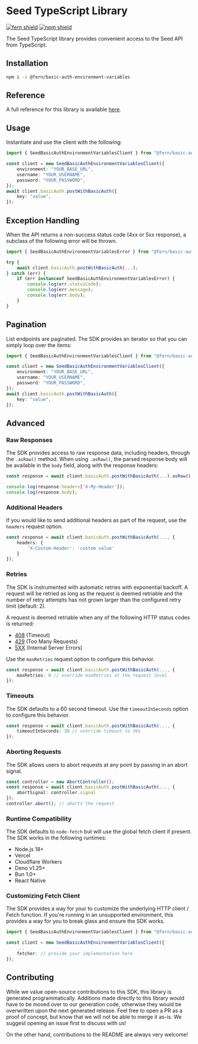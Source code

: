 # Seed TypeScript Library

[![fern shield](https://img.shields.io/badge/%F0%9F%8C%BF-Built%20with%20Fern-brightgreen)](https://buildwithfern.com?utm_source=github&utm_medium=github&utm_campaign=readme&utm_source=Seed%2FTypeScript)
[![npm shield](https://img.shields.io/npm/v/@fern/basic-auth-environment-variables)](https://www.npmjs.com/package/@fern/basic-auth-environment-variables)

The Seed TypeScript library provides convenient access to the Seed API from TypeScript.

## Installation

```sh
npm i -s @fern/basic-auth-environment-variables
```

## Reference

A full reference for this library is available [here](./reference.md).

## Usage

Instantiate and use the client with the following:

```typescript
import { SeedBasicAuthEnvironmentVariablesClient } from "@fern/basic-auth-environment-variables";

const client = new SeedBasicAuthEnvironmentVariablesClient({
    environment: "YOUR_BASE_URL",
    username: "YOUR_USERNAME",
    password: "YOUR_PASSWORD",
});
await client.basicAuth.postWithBasicAuth({
    key: "value",
});
```

## Exception Handling

When the API returns a non-success status code (4xx or 5xx response), a subclass of the following error
will be thrown.

```typescript
import { SeedBasicAuthEnvironmentVariablesError } from "@fern/basic-auth-environment-variables";

try {
    await client.basicAuth.postWithBasicAuth(...);
} catch (err) {
    if (err instanceof SeedBasicAuthEnvironmentVariablesError) {
        console.log(err.statusCode);
        console.log(err.message);
        console.log(err.body);
    }
}
```

## Pagination

List endpoints are paginated. The SDK provides an iterator so that you can simply loop over the items:

```typescript
import { SeedBasicAuthEnvironmentVariablesClient } from "@fern/basic-auth-environment-variables";

const client = new SeedBasicAuthEnvironmentVariablesClient({
    environment: "YOUR_BASE_URL",
    username: "YOUR_USERNAME",
    password: "YOUR_PASSWORD",
});
await client.basicAuth.postWithBasicAuth({
    key: "value",
});
```

## Advanced

### Raw Responses

The SDK provides access to raw response data, including headers, through the `.asRaw()` method. When using `.asRaw()`,
the parsed response body will be available in the `body` field, along with the response headers:

```typescript
const response = await client.basicAuth.postWithBasicAuth(...).asRaw();

console.log(response.headers['X-My-Header']);
console.log(response.body);
```

### Additional Headers

If you would like to send additional headers as part of the request, use the `headers` request option.

```typescript
const response = await client.basicAuth.postWithBasicAuth(..., {
    headers: {
        'X-Custom-Header': 'custom value'
    }
});
```

### Retries

The SDK is instrumented with automatic retries with exponential backoff. A request will be retried as long
as the request is deemed retriable and the number of retry attempts has not grown larger than the configured
retry limit (default: 2).

A request is deemed retriable when any of the following HTTP status codes is returned:

-   [408](https://developer.mozilla.org/en-US/docs/Web/HTTP/Status/408) (Timeout)
-   [429](https://developer.mozilla.org/en-US/docs/Web/HTTP/Status/429) (Too Many Requests)
-   [5XX](https://developer.mozilla.org/en-US/docs/Web/HTTP/Status/500) (Internal Server Errors)

Use the `maxRetries` request option to configure this behavior.

```typescript
const response = await client.basicAuth.postWithBasicAuth(..., {
    maxRetries: 0 // override maxRetries at the request level
});
```

### Timeouts

The SDK defaults to a 60 second timeout. Use the `timeoutInSeconds` option to configure this behavior.

```typescript
const response = await client.basicAuth.postWithBasicAuth(..., {
    timeoutInSeconds: 30 // override timeout to 30s
});
```

### Aborting Requests

The SDK allows users to abort requests at any point by passing in an abort signal.

```typescript
const controller = new AbortController();
const response = await client.basicAuth.postWithBasicAuth(..., {
    abortSignal: controller.signal
});
controller.abort(); // aborts the request
```

### Runtime Compatibility

The SDK defaults to `node-fetch` but will use the global fetch client if present. The SDK works in the following
runtimes:

-   Node.js 18+
-   Vercel
-   Cloudflare Workers
-   Deno v1.25+
-   Bun 1.0+
-   React Native

### Customizing Fetch Client

The SDK provides a way for your to customize the underlying HTTP client / Fetch function. If you're running in an
unsupported environment, this provides a way for you to break glass and ensure the SDK works.

```typescript
import { SeedBasicAuthEnvironmentVariablesClient } from "@fern/basic-auth-environment-variables";

const client = new SeedBasicAuthEnvironmentVariablesClient({
    ...
    fetcher: // provide your implementation here
});
```

## Contributing

While we value open-source contributions to this SDK, this library is generated programmatically.
Additions made directly to this library would have to be moved over to our generation code,
otherwise they would be overwritten upon the next generated release. Feel free to open a PR as
a proof of concept, but know that we will not be able to merge it as-is. We suggest opening
an issue first to discuss with us!

On the other hand, contributions to the README are always very welcome!
